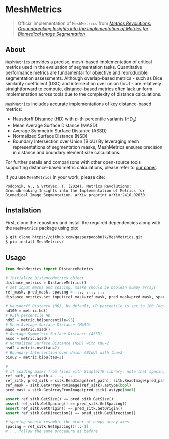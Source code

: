 # MeshMetrics
> Official implementation of `MeshMetrics` from [_Metrics Revolutions: Groundbreaking Insights into the Implementation of Metrics for Biomedical Image Segmentation_](https://arxiv.org/abs/2410.02630).

## About
`MeshMetrics` provides a precise, mesh-based implementation of critical metrics used in the evaluation of segmentation tasks. Quantitative performance metrics are fundamental for objective and reproducible segmentation assessments. Although overlap-based metrics - such as Dice similarity coefficient (DSC) and intersection over union (IoU) - are relatively straightforward to compute, distance-based metrics often lack uniform implementation across tools due to the complexity of distance calculations.

`MeshMetrics` includes accurate implementations of key distance-based metrics:
- Hausdorff Distance (HD) with $p$-th percentile variants (HD<sub>p</sub>)
- Mean Average Surface Distance (MASD)
- Average Symmetric Surface Distance (ASSD)
- Normalized Surface Distance (NSD)
- Boundary Intersection over Union (BIoU)
By leveraging mesh representations of segmentation masks, MeshMetrics ensures precision in distance and boundary element size calculations.

For further details and comparisons with other open-source tools supporting distance-based metric calculations, please refer to [our paper](https://arxiv.org/abs/2410.02630).

If you use `MeshMetrics` in your work, please cite:
```
Podobnik, G., & Vrtovec, T. (2024). Metrics Revolutions: Groundbreaking Insights into the Implementation of Metrics for Biomedical Image Segmentation. arXiv preprint arXiv:2410.02630.
```

## Installation
First, clone the repository and install the required dependencies along with the `MeshMetrics` package using pip:
```bash
$ git clone https://github.com/gasperpodobnik/MeshMetrics.git
$ pip install MeshMetrics/
```

## Usage
```python
from MeshMetrics import DistanceMetrics

# initialize DistanceMetrics object
distance_metrics = DistanceMetrics()
# set input masks and spacing, masks should be boolean numpy arrays
ref_mask, pred_mask, spacing = ..., ..., ...
distance_metrics.set_input(ref_mask=ref_mask, pred_mask=pred_mask, spacing=spacing)

# Hausdorff Distance (HD), by default, HD percentile is set to 100 (equivalent to HD)
hd100 = metric.hd()
# 95th percentile HD
hd95 = metric.hd(percentile=95)
# Mean Average Surface Distance (MASD)
masd = metric.masd()
# Average Symmetric Surface Distance (ASSD)
assd = metric.assd()
# Normalized Surface Distance (NSD) with tau=2
nsd2 = metric.nsd(tau=2)
# Boundary Intersection over Union (BIoU) with tau=2
biou2 = metric.biou(tau=2)

# ----------------------------------------
# if loading masks from files with SimpleITK library, note that spacing needs to be reordered
ref_path, pred_path = ..., ...
ref_sitk, pred_sitk = sitk.ReadImage(ref_path), sitk.ReadImage(pred_path)
ref_mask = sitk.GetArrayFromImage(ref_sitk).astype(bool)
pred_mask = sitk.GetArrayFromImage(pred_sitk).astype(bool)

assert ref_sitk.GetSize() == pred_sitk.GetSize()
assert ref_sitk.GetSpacing() == pred_sitk.GetSpacing()
assert ref_sitk.GetOrigin() == pred_sitk.GetOrigin()
assert ref_sitk.GetDirection() == pred_sitk.GetDirection()

# spacing should resemble the order of numpy array axes
spacing = ref_sitk.GetSpacing()[::-1]
# ... follow the same procedure as before
```
